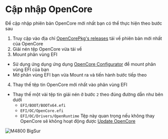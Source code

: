 # Cập nhập OpenCore
 
Để cập nhập phiên bản OpenCore mới nhất bạn có thể thực hiện theo bước sau
1. Truy cập vào địa chỉ [OpenCorePkg's releases](https://github.com/acidanthera/OpenCorePkg/releases/) tải về phiên bản mới nhất của OpenCore
2. Giải nén tệp OpenCore vừa tải về
3. Mount phân vùng EFI
- Sử dụng ứng dụng ứng dụng [OpenCore Configurator](https://mackie100projects.altervista.org/opencore-configurator/) để mount phân vùng EFI của bạn
- Mở phân vùng EFI bạn vừa Mount ra và tiến hành bước tiếp theo
4. Thay thế tệp tin OpenCore mới nhất vào phân vùng EFI
- Thay thế một vài tệp tin giải nén ở bước `2` theo đúng đường dẫn như bên dưới
  - `EFI/BOOT/BOOTx64.efi`
  - `EFI/OC/OpenCore.efi`
  - `EFI/OC/Drivers/OpenRuntime` Tệp này quan trọng nếu không thay OpenCore sẽ không hoạt động được
  [Update OpenCore](https://dortania.github.io/OpenCore-Post-Install/assets/img/usb-folder-highlight.319b4d56.png)


![M4800 BigSur](https://github.com/lienkheict/Dell-M4800-Hackintosh/blob/main/Bigsur.png)
